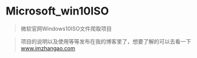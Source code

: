 # Microsoft_win10ISO
> 微软官网Windows10ISO文件爬取项目

> 项目的说明以及使用等等发布在我的博客里了，想要了解的可以去看一下<a href="https://www.imzhangao.com">www.imzhangao.com</a>
